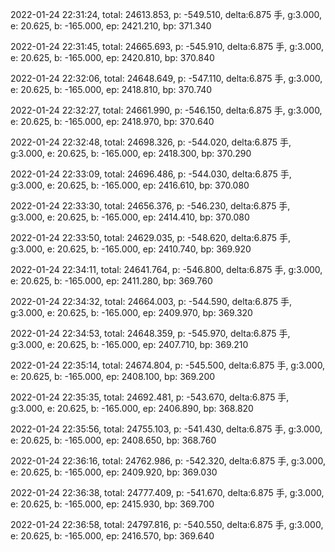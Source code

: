 2022-01-24 22:31:24, total: 24613.853, p: -549.510, delta:6.875 手, g:3.000, e: 20.625, b: -165.000, ep: 2421.210, bp: 371.340

2022-01-24 22:31:45, total: 24665.693, p: -545.910, delta:6.875 手, g:3.000, e: 20.625, b: -165.000, ep: 2420.810, bp: 370.840

2022-01-24 22:32:06, total: 24648.649, p: -547.110, delta:6.875 手, g:3.000, e: 20.625, b: -165.000, ep: 2418.810, bp: 370.740

2022-01-24 22:32:27, total: 24661.990, p: -546.150, delta:6.875 手, g:3.000, e: 20.625, b: -165.000, ep: 2418.970, bp: 370.640

2022-01-24 22:32:48, total: 24698.326, p: -544.020, delta:6.875 手, g:3.000, e: 20.625, b: -165.000, ep: 2418.300, bp: 370.290

2022-01-24 22:33:09, total: 24696.486, p: -544.030, delta:6.875 手, g:3.000, e: 20.625, b: -165.000, ep: 2416.610, bp: 370.080

2022-01-24 22:33:30, total: 24656.376, p: -546.230, delta:6.875 手, g:3.000, e: 20.625, b: -165.000, ep: 2414.410, bp: 370.080

2022-01-24 22:33:50, total: 24629.035, p: -548.620, delta:6.875 手, g:3.000, e: 20.625, b: -165.000, ep: 2410.740, bp: 369.920

2022-01-24 22:34:11, total: 24641.764, p: -546.800, delta:6.875 手, g:3.000, e: 20.625, b: -165.000, ep: 2411.280, bp: 369.760

2022-01-24 22:34:32, total: 24664.003, p: -544.590, delta:6.875 手, g:3.000, e: 20.625, b: -165.000, ep: 2409.970, bp: 369.320

2022-01-24 22:34:53, total: 24648.359, p: -545.970, delta:6.875 手, g:3.000, e: 20.625, b: -165.000, ep: 2407.710, bp: 369.210

2022-01-24 22:35:14, total: 24674.804, p: -545.500, delta:6.875 手, g:3.000, e: 20.625, b: -165.000, ep: 2408.100, bp: 369.200

2022-01-24 22:35:35, total: 24692.481, p: -543.670, delta:6.875 手, g:3.000, e: 20.625, b: -165.000, ep: 2406.890, bp: 368.820

2022-01-24 22:35:56, total: 24755.103, p: -541.430, delta:6.875 手, g:3.000, e: 20.625, b: -165.000, ep: 2408.650, bp: 368.760

2022-01-24 22:36:16, total: 24762.986, p: -542.320, delta:6.875 手, g:3.000, e: 20.625, b: -165.000, ep: 2409.920, bp: 369.030

2022-01-24 22:36:38, total: 24777.409, p: -541.670, delta:6.875 手, g:3.000, e: 20.625, b: -165.000, ep: 2415.930, bp: 369.700

2022-01-24 22:36:58, total: 24797.816, p: -540.550, delta:6.875 手, g:3.000, e: 20.625, b: -165.000, ep: 2416.570, bp: 369.640